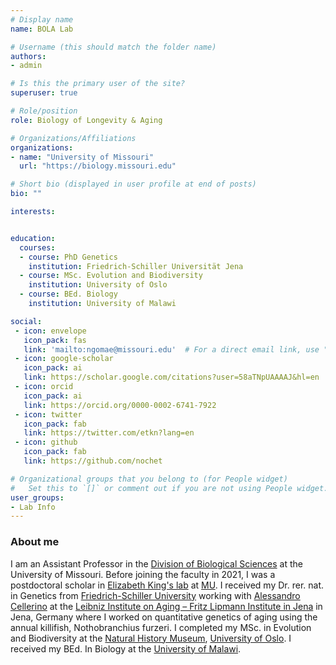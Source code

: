 ```yaml
---
# Display name
name: BOLA Lab

# Username (this should match the folder name)
authors:
- admin

# Is this the primary user of the site?
superuser: true

# Role/position
role: Biology of Longevity & Aging

# Organizations/Affiliations
organizations:
- name: "University of Missouri"
  url: "https://biology.missouri.edu"

# Short bio (displayed in user profile at end of posts)
bio: ""

interests:


education:
  courses:
  - course: PhD Genetics
    institution: Friedrich-Schiller Universität Jena
  - course: MSc. Evolution and Biodiversity
    institution: University of Oslo
  - course: BEd. Biology
    institution: University of Malawi

social:
 - icon: envelope
   icon_pack: fas
   link: 'mailto:ngomae@missouri.edu'  # For a direct email link, use "mailto:test@example.org".
 - icon: google-scholar
   icon_pack: ai
   link: https://scholar.google.com/citations?user=58aTNpUAAAAJ&hl=en
 - icon: orcid
   icon_pack: ai
   link: https://orcid.org/0000-0002-6741-7922
 - icon: twitter
   icon_pack: fab
   link: https://twitter.com/etkn?lang=en
 - icon: github
   icon_pack: fab
   link: https://github.com/nochet

# Organizational groups that you belong to (for People widget)
#   Set this to `[]` or comment out if you are not using People widget.
user_groups:
- Lab Info
---
```


### About me

I am an Assistant Professor in the [Division of Biological Sciences](https://biology.missouri.edu/) at the University of Missouri. Before joining the faculty in 2021, I was a postdoctoral scholar in [Elizabeth King's lab](https://elizabethking.org/) at [MU](https://missouri.edu/). I received my Dr. rer. nat. in Genetics from [Friedrich-Schiller University]( https://www.uni-jena.de/en) working with [Alessandro Cellerino]( https://www.sns.it/en/biology-laboratory) at the [Leibniz Institute on Aging – Fritz Lipmann Institute in Jena](https://www.leibniz-gemeinschaft.de/en/institutes/leibniz-institutes-all-lists/leibniz-institute-on-aging-fritz-lipmann-institute.html) in Jena, Germany where I worked on quantitative genetics of aging using the annual killifish, Nothobranchius furzeri. I completed my MSc. in Evolution and Biodiversity at the [Natural History Museum]( https://www.nhm.uio.no/english/), [University of Oslo](https://www.uio.no/english/). I received my BEd. In Biology at the [University of Malawi]( http://www.unima.mw/). 

